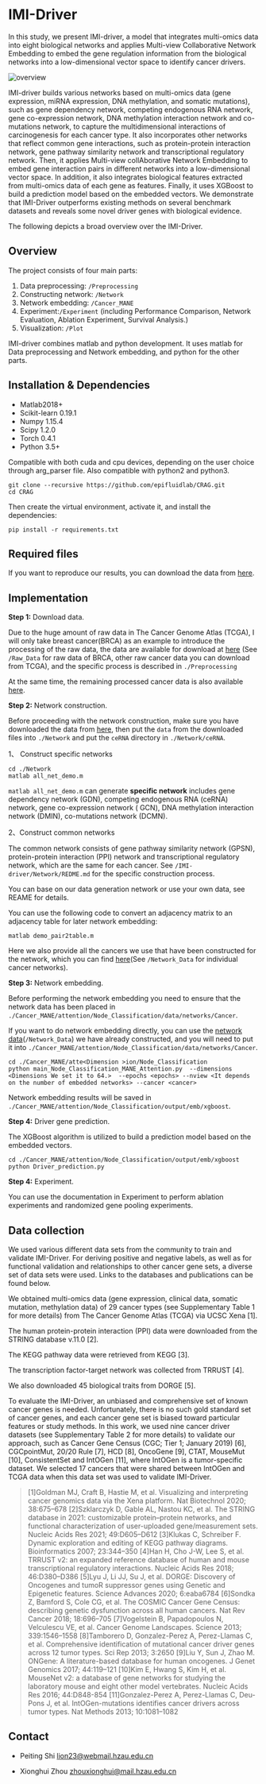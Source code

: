 # IMI-Driver

In this study, we present IMI-driver, a model that integrates multi-omics data into eight biological networks and applies Multi-view Collaborative Network Embedding to embed the gene regulation information from the biological networks into a low-dimensional vector space to identify cancer drivers.

![overview](D:\systems_biology_project\github-code\IMI-Driver\overview.png)

IMI-driver builds various networks based on multi-omics data (gene expression, miRNA expression, DNA methylation, and somatic mutations), such as gene dependency network, competing endogenous RNA network, gene co-expression network, DNA methylation interaction network and co-mutations network, to capture the multidimensional interactions of carcinogenesis for each cancer type. It also incorporates other networks that reflect common gene interactions, such as protein-protein interaction network, gene pathway similarity network and transcriptional regulatory network. Then, it applies Multi-view collAborative Network Embedding to embed gene interaction pairs in different networks into a low-dimensional vector space. In addition, it also integrates biological features extracted from multi-omics data of each gene as features. Finally, it uses XGBoost to build a prediction model based on the embedded vectors. We demonstrate that IMI-Driver outperforms existing methods on several benchmark datasets and reveals some novel driver genes with biological evidence.

The following depicts a broad overview over the IMI-Driver.

## Overview

The project consists of four main parts:

1. Data preprocessing: `/Preprocessing`
2. Constructing network: `/Network`
3. Network embedding: `/Cancer_MANE`
4. Experiment:`/Experiment` (including Performance Comparison, Network Evaluation, Ablation Experiment, Survival Analysis.)
5. Visualization: `/Plot`

IMI-driver combines matlab and python development. It uses matlab for Data preprocessing and Network embedding, and python for the other parts.

## Installation & Dependencies

- Matlab2018+
- Scikit-learn 0.19.1 
- Numpy 1.15.4 
- Scipy 1.2.0 
- Torch 0.4.1 
- Python 3.5+

Compatible with both cuda and cpu devices, depending on the user choice through arg_parser file. Also compatible with python2 and python3.

```
git clone --recursive https://github.com/epifluidlab/CRAG.git
cd CRAG
```

Then create the virtual environment, activate it, and install the dependencies:

```
pip install -r requirements.txt
```

## Required files

If you want to reproduce our results, you can download the data from [here](https://doi.org/10.5281/zenodo.7674019).

## Implementation

**Step 1:** Download data. 

Due to the huge amount of raw data in The Cancer Genome Atlas (TCGA), I will only take breast cancer(BRCA) as an example to introduce the processing of the raw data, the data are available for download at [here](https://doi.org/10.5281/zenodo.7674019) (See `/Raw_Data` for raw data of BRCA, other raw cancer data you can download from TCGA), and the specific process is described in `./Preprocessing`

At the same time, the remaining processed cancer data is also available [here](https://doi.org/10.5281/zenodo.7674019).

**Step 2:** Network construction.

Before proceeding with the network construction, make sure you have downloaded the data from [here](https://doi.org/10.5281/zenodo.7674019), then put the `data` from the downloaded files into `./Network` and put the `ceRNA` directory in `./Network/ceRNA`.

1、 Construct specific networks

```
cd ./Network
matlab all_net_demo.m
```

`matlab all_net_demo.m` can generate  **specific  network** includes gene dependency network (GDN), competing endogenous RNA (ceRNA) network, gene co-expression network ( GCN), DNA methylation interaction network (DMIN), co-mutations network (DCMN).

2、Construct common networks

The common network consists of gene pathway similarity network (GPSN), protein-protein interaction (PPI) network and transcriptional regulatory network, which are the same for each cancer. See `/IMI-driver/Network/REDME.md` for the specific construction process.

You can base on our data generation network or use your own data, see REAME for details. 

You can use the following code to convert an adjacency matrix to an adjacency table for later network embedding:

```
matlab demo_pair2table.m
```

Here we also provide all the cancers we use that have been constructed for the network, which you can find [here](https://doi.org/10.5281/zenodo.7674019)(See `/Network_Data` for individual cancer networks).

**Step 3:** Network embedding.

Before performing the network embedding you need to ensure that the network data has been placed in `./Cancer_MANE/attention/Node_Classification/data/networks/Cancer`.

If you want to do network embedding directly, you can use the [network data](https://doi.org/10.5281/zenodo.7674019)(`/Network_Data`) we have already constructed, and you will need to put it into `./Cancer_MANE/attention/Node_Classification/data/networks/Cancer`.

```
cd ./Cancer_MANE/atte<Dimension >ion/Node_Classification
python main_Node_Classification_MANE_Attention.py  --dimensions <Dimensions We set it to 64.>  --epochs <epochs> --nview <It depends on the number of embedded networks> --cancer <cancer>
```

Network embedding results will be saved in `./Cancer_MANE/attention/Node_Classification/output/emb/xgboost`.

**Step 4:** Driver gene prediction.

The XGBoost algorithm is utilized to build a prediction model based on the embedded vectors.

```
cd ./Cancer_MANE/attention/Node_Classification/output/emb/xgboost
python Driver_prediction.py
```

**Step 4:** Experiment.

You can use the documentation in Experiment to perform ablation experiments and randomized gene pooling experiments.

##  Data collection

We used various different data sets from the community to train and validate IMI-Driver. For deriving positive and negative labels, as well as for functional validation and relationships to other cancer gene sets, a diverse set of data sets were used. Links to the databases and publications can be found below.

We obtained multi-omics data (gene expression, clinical data, somatic mutation, methylation data) of 29 cancer types (see Supplementary Table 1 for more details) from The Cancer Genome Atlas (TCGA) via UCSC Xena [1]. 

The human protein-protein interaction (PPI) data were downloaded from the STRING database v.11.0 [2]. 

The KEGG pathway data were retrieved from KEGG [3]. 

The transcription factor-target network was collected from TRRUST [4]. 

We also downloaded 45 biological traits from DORGE [5].

To evaluate the IMI-Driver, an unbiased and comprehensive set of known cancer genes is needed. Unfortunately, there is no such gold standard set of cancer genes, and each cancer gene set is biased toward particular features or study methods. In this work, we used nine cancer driver datasets (see Supplementary Table 2 for more details) to validate our approach, such as Cancer Gene Census (CGC; Tier 1; January 2019) [6], CGCpointMut, 20/20 Rule [7], HCD [8], OncoGene [9], CTAT, MouseMut [10], ConsistentSet and IntOGen [11], where IntOGen is a tumor-specific dataset. We selected 17 cancers that were shared between IntOGen and TCGA data when this data set was used to validate IMI-Driver.

> [1]Goldman MJ, Craft B, Hastie M, et al. Visualizing and interpreting cancer genomics data via the Xena platform. Nat Biotechnol 2020; 38:675–678
> [2]Szklarczyk D, Gable AL, Nastou KC, et al. The STRING database in 2021: customizable protein–protein networks, and functional characterization of user-uploaded gene/measurement sets. Nucleic Acids Res 2021; 49:D605–D612
> [3]Klukas C, Schreiber F. Dynamic exploration and editing of KEGG pathway diagrams. Bioinformatics 2007; 23:344–350
> [4]Han H, Cho J-W, Lee S, et al. TRRUST v2: an expanded reference database of human and mouse transcriptional regulatory interactions. Nucleic Acids Res 2018; 46:D380–D386
> [5]Lyu J, Li JJ, Su J, et al. DORGE: Discovery of Oncogenes and tumoR suppressor genes using Genetic and Epigenetic features. Science Advances 2020; 6:eaba6784
> [6]Sondka Z, Bamford S, Cole CG, et al. The COSMIC Cancer Gene Census: describing genetic dysfunction across all human cancers. Nat Rev Cancer 2018; 18:696–705
> [7]Vogelstein B, Papadopoulos N, Velculescu VE, et al. Cancer Genome Landscapes. Science 2013; 339:1546–1558
> [8]Tamborero D, Gonzalez-Perez A, Perez-Llamas C, et al. Comprehensive identification of mutational cancer driver genes across 12 tumor types. Sci Rep 2013; 3:2650
> [9]Liu Y, Sun J, Zhao M. ONGene: A literature-based database for human oncogenes. J Genet Genomics 2017; 44:119–121
> [10]Kim E, Hwang S, Kim H, et al. MouseNet v2: a database of gene networks for studying the laboratory mouse and eight other model vertebrates. Nucleic Acids Res 2016; 44:D848-854
> [11]Gonzalez-Perez A, Perez-Llamas C, Deu-Pons J, et al. IntOGen-mutations identifies cancer drivers across tumor types. Nat Methods 2013; 10:1081–1082

## Contact

- Peiting Shi [lion23@webmail.hzau.edu.cn](mailto:lion23@webmail.hzau.edu.cn)

- Xionghui Zhou [zhouxionghui@mail.hzau.edu.cn](mailto:zhouxionghui@mail.hzau.edu.cn)

  
